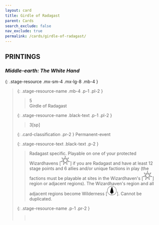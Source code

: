 ```yaml
---
layout: card
title: Girdle of Radagast
parent: Cards
search_exclude: false
nav_exclude: true
permalink: /cards/girdle-of-radagast/
---
```


## PRINTINGS


### _Middle-earth: The White Hand_

{: .stage-resource .mx-sm-4 .mx-lg-8 .mb-4 }
> {: .stage-resource-name .mb-4 .p-1 .pl-2 }
> > <div class="card-mp">5</div>
> > <div class="card-name">Girdle of Radagast</div>
>
> {: .stage-resource-name .black-text .p-1 .pl-2 }
> > 3[sp]
>
> {: .card-classification .pr-2 }
> Permanent-event
>
> {: .stage-resource-text .black-text .p-2 }
> > Radagast specific. Playable on one of your protected Wizardhavens \[![](/assets/images/free-haven.svg)] if you are Radagast and have at least 12 stage points and 6 allies and/or unique factions in play (the factions must be playable at sites in the Wizardhaven's \[![](/assets/images/free-haven.svg)] region or adjacent regions). The Wizardhaven's region and all adjacent regions become Wilderness \[![](/assets/images/wilderness.svg)]. Cannot be duplicated.  
> 
> {: .stage-resource-name .p-1 .pr-2 }
> > <div class="card-shield"></div>
> > <div class="card-corruption">&nbsp;</div>
